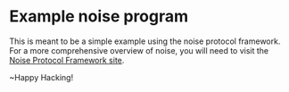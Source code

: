 # Example noise program 

This is meant to be a simple example using the noise protocol framework. 
For a more comprehensive overview of noise, you will need to visit the [Noise
Protocol Framework site](http://noiseprotocol.org/). 

~Happy Hacking! 
